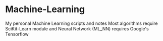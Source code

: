 # Machine-Learning
My personal Machine Learning scripts and notes
Most algorithms require SciKit-Learn module and Neural Network (ML_NN) requires Google's Tensorflow
